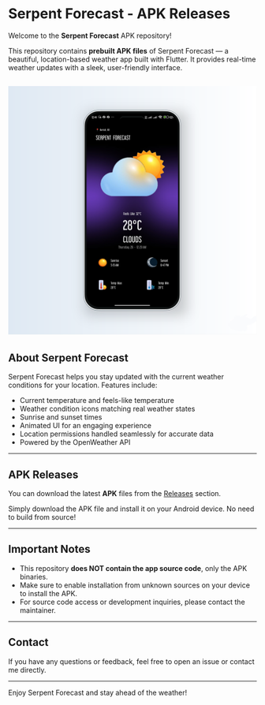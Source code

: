 # Serpent Forecast - APK Releases

Welcome to the **Serpent Forecast** APK repository!

This repository contains **prebuilt APK files** of Serpent Forecast — a beautiful, location-based weather app built with Flutter. It provides real-time weather updates with a sleek, user-friendly interface.

![Weather View](Screenshot1.png)
---

## About Serpent Forecast

Serpent Forecast helps you stay updated with the current weather conditions for your location. Features include:

- Current temperature and feels-like temperature
- Weather condition icons matching real weather states
- Sunrise and sunset times
- Animated UI for an engaging experience
- Location permissions handled seamlessly for accurate data
- Powered by the OpenWeather API

---

## APK Releases

You can download the latest **APK** files from the [Releases](https://github.com/your-username/your-repo-name/releases) section.

Simply download the APK file and install it on your Android device. No need to build from source!

---

## Important Notes

- This repository **does NOT contain the app source code**, only the APK binaries.
- Make sure to enable installation from unknown sources on your device to install the APK.
- For source code access or development inquiries, please contact the maintainer.

---

## Contact

If you have any questions or feedback, feel free to open an issue or contact me directly.

---

Enjoy Serpent Forecast and stay ahead of the weather!

